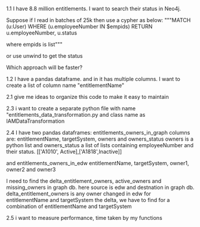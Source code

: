 1.1 I have 8.8 million entitlements.
I want to search their status in Neo4j.

Suppose if I read in batches of 25k then use a cypher as below:
"""MATCH (u:User)
WHERE (u.employeeNumber IN $empids)
RETURN u.employeeNumber, u.status

where empids is list"""

or use unwind to get the status 

Which approach will be faster?

1.2 I have a pandas dataframe. and in it has multiple columns. I want to create a list of column name "entitlementName"

2.1 give me ideas to organize this code to make it easy to maintain 

2.3 i want to create a separate python file with name "entitlements_data_transformation.py and class name as IAMDataTransformation

2.4 I have two pandas dataframes:
entitlements_owners_in_graph
columns are: entitlementName, targetSystem, owners and owners_status
owners is a python list and owners_status a list of lists containing employeeNumber and their status.
[['A1010', Active],['A1818',Inactive]]

and
entitlements_owners_in_edw
entitlementName, targetSystem, owner1, owner2 and owner3

I need to find the delta_entitlement_owners, active_owners and missing_owners in graph db.
here source is edw and destnation in graph db. delta_entitlement_owners is any owner changed in edw for entitlementName and targetSystem 
the delta, we have to find for a combination of entitlementName and targetSystem 

2.5 i want to measure performance, time taken by my functions
